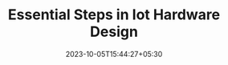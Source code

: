 ---
title: "Essential Steps in Iot Hardware Design"
date: 2023-10-05T15:44:27+05:30
draft: false
link: essential-steps-in-iot-hardware-design
main_title: "Essential Steps in IoT Hardware Design: From Concept to Prototype"

section_one_description: "In the fast-paced world of IoT (Internet of Things), hardware design plays a pivotal role in bringing innovative ideas to life. Whether you're a seasoned IoT developer or a startup with a groundbreaking concept, the journey from idea to a working prototype is a critical one. To help you navigate this path successfully."


points_img: "https://res.cloudinary.com/biggworks/image/upload/v1684838348/Group_11544_lwrsg0.png"




section_four_main_title: "Let's explore the essential steps in IoT hardware design"
section_four_subtitle_one: "Define Your IoT Device's Purpose:"
section_four_subtitle_one_description: "Start with a clear understanding of the problem your IoT device aims to solve or the value it provides.
Define the device's primary functions and features, considering user needs and market demands."
section_four_subtitle_two: "Conceptualize the Hardware Architecture:"
section_four_subtitle_two_description: "Sketch a high-level hardware architecture, including major components such as microcontrollers, sensors, and communication modules.
Consider power requirements, data storage, and interfaces necessary for your device."
section_four_subtitle_three: "Select Components and Technologies:"
section_four_subtitle_three_description: "Choose hardware components based on your design's specifications and budget constraints.
Research and select the appropriate microcontroller, sensors, power supply, and communication protocols (e.g., Wi-Fi, Bluetooth, LoRa)."
section_four_subtitle_four: "Schematic and PCB Design:"
section_four_subtitle_four_description: "Create detailed schematics that illustrate the connections between components.
Design the printed circuit board (PCB) layout to optimize space and connectivity."
section_four_subtitle_five: "Firmware Development:"
section_four_subtitle_five_description: "Develop firmware/software that controls the hardware and enables data collection, processing, and communication.
Ensure the firmware is efficient, scalable, and capable of meeting your device's objectives."
section_four_subtitle_six: "Prototype Assembly:"
section_four_subtitle_six_description: "Build a physical prototype of your IoT device using the designed PCB and components.
Test the hardware and firmware to identify and rectify any issues or improvements needed."
section_four_subtitle_seven: "Sensor Integration and Calibration:"
section_four_subtitle_seven_description: "Integrate sensors and calibrate them for accuracy.
Test the sensor data to ensure it aligns with your device's intended purpose."
section_four_subtitle_eight: "Connectivity Testing:"
section_four_subtitle_eight_description: "Verify that the device can communicate with other devices or a central server using the chosen wireless technology.
Test data transmission, reception, and security measures."
section_four_subtitle_nine: "Power Management:"
section_four_subtitle_nine_description: "Implement efficient power management to extend the device's battery life.
Optimize the device's power consumption for continuous operation."
section_four_subtitle_ten: "User Interface Design (Optional):"
section_four_subtitle_ten_description: "If applicable, design a user interface (UI) for device configuration and interaction.
Ensure the UI is user-friendly and aligns with the device's purpose."
section_four_subtitle_eleven: "Iterative Testing and Optimization:"
section_four_subtitle_eleven_description: "Conduct thorough testing, identify bottlenecks or issues, and iterate on your design.
Address any performance or reliability concerns."
section_four_subtitle_twelve: "Compliance and Certification:"
section_four_subtitle_twelve_description: "Ensure your IoT device complies with industry standards and regulations.
Seek certification if necessary for market acceptance."
section_four_subtitle_thirteen: "Scalability and Manufacturing Considerations:"
section_four_subtitle_thirteen_description: "Plan for scalability in manufacturing, considering cost-effective production methods and materials.
Collaborate with manufacturing partners to streamline the production process."
section_four_subtitle_fourteen: "Documentation and Intellectual Property Protection:"
section_four_subtitle_fourteen_description: "Document the hardware design, firmware code, and any unique aspects of your IoT device.
Explore intellectual property protection options (patents, trademarks, copyrights)."
section_four_subtitle_fifteen: "Market Research and Validation:"
section_four_subtitle_fifteen_description: "Validate your IoT device's market fit and demand.
Gather feedback from potential users and stakeholders.
The journey from IoT hardware concept to prototype involves a series of well-defined steps, each crucial to the success of your project. By following these essential steps and continuously refining your design, you can turn your innovative IoT idea into a tangible and market-ready product.

Remember that IoT hardware design is a collaborative effort, often involving multidisciplinary teams. Seek expertise where needed and stay adaptable to changing technologies and user requirements. With dedication and attention to detail, your IoT hardware project can reach its full potential."

section_nineteen: "#IoT #InternetOfThings #EmbeddedSystems #FirmwareDevelopment #IoTDevelopment #IoTTechnology #EmbeddedProgramming #IoTInnovation #ConnectedDevices #EmbeddedDesign #HardwareDesign #IoTProjects #EmbeddedSolutions #IoTIndustry #FirmwareEngineering #IoTDesign #WirelessCommunication #EmbeddedSoftware #IoTApplications #IoTSecurity"

---